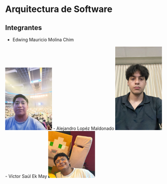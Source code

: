 # Arquitectura de Software

## Integrantes

- Edwing Mauricio Molina Chim  
 <img src = "Images/Edwing.jpg" width = 150 img>
- Alejandro Lopéz Maldonado  
<img src = "Images/Alejandro.jpg" width = 150 img>
- Víctor Saúl Ek May  
<img src = "Images/Saul.png" width = 150 img>